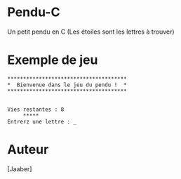 # Pendu-C
Un petit pendu en C (Les étoiles sont les lettres à trouver)

# Exemple de jeu
```
**************************************
*  Bienvenue dans le jeu du pendu !  *
**************************************


Vies restantes : 8
     *****
Entrerz une lettre : _

```

# Auteur
[Jaaber]

